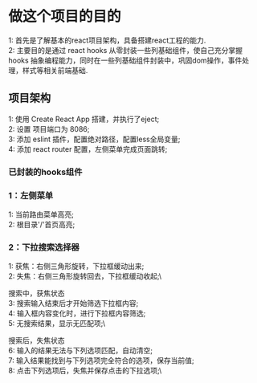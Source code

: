 # 做这个项目的目的

1: 首先是了解基本的react项目架构，具备搭建react工程的能力.\
2: 主要目的是通过 react hooks 从零封装一些列基础组件，使自己充分掌握 hooks 抽象编程能力，同时在一些列基础组件封装中，巩固dom操作，事件处理，样式等相关前端基础.
## 项目架构

1: 使用 Create React App 搭建，并执行了eject;\
2: 设置 项目端口为 8086;\
3: 添加 eslint 插件，配置绝对路径，配置less全局变量;\
4: 添加 react router 配置，左侧菜单完成页面跳转;

### 已封装的hooks组件

### 1：左侧菜单
1: 当前路由菜单高亮;\
2: 根目录'/'首页高亮;

### 2：下拉搜索选择器
1: 获焦：右侧三角形旋转，下拉框缓动出来;\
2: 失焦：右侧三角形旋转回去，下拉框缓动收起;\

搜索中，获焦状态\
3: 搜索输入结束后才开始筛选下拉框内容;\
4: 输入框内容变化时，进行下拉框内容筛选;\
5: 无搜索结果，显示无匹配项;\

搜索后，失焦状态\
6: 输入的结果无法与下列选项匹配，自动清空;\
7: 输入结果能找到与下列选项完全符合的选项，保存当前值;\
8: 点击下列选项后，失焦并保存点击的下拉选项;\

